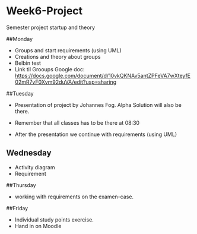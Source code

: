 # Week6-Project
Semester project startup and theory

##Monday
* Groups and start requirements (using UML)
* Creations and theory about groups
* Belbin test
* Link til Grooups Google doc: https://docs.google.com/document/d/10vkQKNAv5antZPFeVA7wXteyfE02mR7vF0Xvm92duVA/edit?usp=sharing

##Tuesday
* Presentation of project by Johannes Fog. Alpha Solution will also be there.
* Remember that all classes has to be there at 08:30

* After the presentation we continue with requirements (using UML)

## Wednesday
* Activity diagram
* Requirement

##Thursday
* working with requirements on the examen-case.

##Friday
* Individual study points exercise.
* Hand in on Moodle
